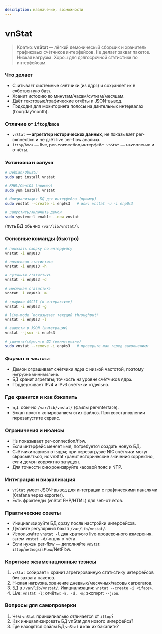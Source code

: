 ```yaml
---
description: назначение, возможности
---
```


# vnStat

> Кратко: **vnStat** — лёгкий демонический сборщик и хранитель трафиковых счётчиков интерфейсов. Не делает захват пакетов. Низкая нагрузка. Хорош для долгосрочной статистики по интерфейсам.

### Что делает

* Считывает системные счётчики (из ядра) и сохраняет их в собственную базу.
* Хранит историю по минутам/часам/суткам/месяцам.
* Даёт текстовые/графические отчёты и JSON-вывод.
* Подходит для мониторинга полосы на длительных интервалах (hour/day/month).

### Отличие от `iftop`/`bmon`

* `vnStat` — **агрегатор исторических данных**, не показывает per-connection и не даёт live per-flow анализа.
* `iftop`/`bmon` — live, per-connection/интерфейс. `vnStat` — накопление и отчёты.

### Установка и запуск

```bash
# Debian/Ubuntu
sudo apt install vnstat

# RHEL/CentOS (пример)
sudo yum install vnstat

# Инициализация БД для интерфейса (пример)
sudo vnstat --create -i enp0s3   # или: vnstat -u -i enp0s3

# Запустить/включить демон
sudo systemctl enable --now vnstat
```

(путь БД обычно `/var/lib/vnstat/`).

### Основные команды (быстро)

```bash
# показать сводку по интерфейсу
vnstat -i enp0s3

# почасовая статистика
vnstat -i enp0s3 -h

# суточная статистика
vnstat -i enp0s3 -d

# месячная статистика
vnstat -i enp0s3 -m

# графики ASCII (в интерактиве)
vnstat -i enp0s3 -g

# live-mode (показывает текущий throughput)
vnstat -i enp0s3 -l

# вывести в JSON (интеграции)
vnstat --json -i enp0s3

# удалить/сбросить БД (внимательно)
sudo vnstat --remove -i enp0s3   # проверьте man перед выполнением
```

### Формат и частота

* Демон опрашивает счётчики ядра с низкой частотой, поэтому нагрузка минимальна.
* БД хранит агрегаты; точность на уровне счётчиков ядра.
* Поддерживает IPv4 и IPv6 счётчики отдельно.

### Где хранится и как бэкапить

* БД: обычно `/var/lib/vnstat/` (файлы per-interface).
* Бэкап просто копированием этих файлов. При восстановлении перезапустите сервис.

### Ограничения и нюансы

* Не показывает per-connection/flow.
* Если интерфейс меняет имя, потребуется создать новую БД.
* Счётчики зависят от ядра; при перезагрузке NIC счётчики могут сбрасываться, но vnStat хранит исторические значения корректно, если демон корректно запущен.
* Для точности синхронизируйте часовой пояс и NTP.

### Интеграция и визуализация

* `vnStat` умеет JSON-вывод для интеграции с графическими панелями (Grafana через exporter).
* Есть фронтенды (vnStat PHP/HTML) для веб-отчётов.

### Практические советы

* Инициализируйте БД сразу после настройки интерфейсов.
* Делайте регулярный бэкап `/var/lib/vnstat/`.
* Используйте `vnstat -l` для краткого live-проверочного измерения, затем `vnstat -d/-m` для отчёта.
* Если нужен per-flow — дополняйте `vnStat` `iftop`/`nethogs`/`sFlow`/NetFlow.

### Короткие экзаменационные тезисы

1. `vnStat` собирает и хранит агрегированную статистику интерфейсов без захвата пакетов.
2. Низкая нагрузка, хранение дневных/месячных/часовых агрегатов.
3. БД в `/var/lib/vnstat/`. Инициализация: `vnstat --create -i <iface>`.
4. Live: `vnstat -l`; отчёты: `-h, -d, -m`; экспорт: `--json`.

### Вопросы для самопроверки

1. Чем `vnStat` принципиально отличается от `iftop`?
2. Как инициализировать БД vnStat для нового интерфейса?
3. Где находятся файлы БД `vnStat` и как их бэкапить?
